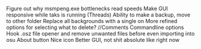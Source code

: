 Figure out why msmpeng.exe bottlenecks read speeds
Make GUI responsive while taks is running (Threads)
Ability to make a backup, move to other folder
Replace all backgrounds with a single on
More refined options for selecting what to delete?
//Comments
Commandline options
Hook .osz file opener and remove unwanted files before even importing into osu
About button
Nice icon
Better GUI, not shit absolute like right now